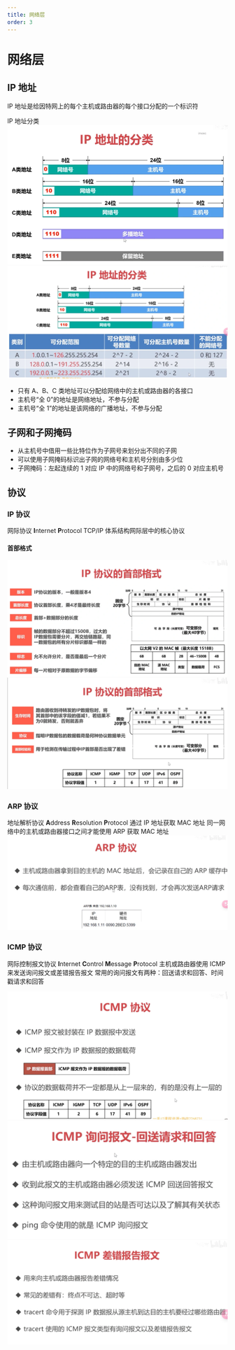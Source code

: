 ```yaml
---
title: 网络层
order: 3
---
```


# 网络层

## IP 地址

IP 地址是给因特网上的每个主机或路由器的每个接口分配的一个标识符

IP 地址分类
![IP地址分类](./assets/IP地址分类.webp)
![IP地址ABC类](./assets/IP地址ABC类.webp)

- 只有 A、B、C 类地址可以分配给网络中的主机或路由器的各接口
- 主机号“全 0”的地址是网络地址，不参与分配
- 主机号“全 1”的地址是该网络的广播地址，不参与分配

## 子网和子网掩码

- 从主机号中借用一些比特位作为子网号来划分出不同的子网
- 可以使用子网掩码标识出子网的网络号和主机号分别由多少位
- 子网掩码：左起连续的 1 对应 IP 中的网络号和子网号，之后的 0 对应主机号

## 协议

### IP 协议

网际协议 **I**nternet **P**rotocol
TCP/IP 体系结构网际层中的核心协议

#### 首部格式

![IP协议首部格式1](./assets/IP协议首部格式1.webp)
![IP协议首部格式2](./assets/IP协议首部格式2.webp)

### ARP 协议

地址解析协议 **A**ddress **R**esolution **P**rotocol
通过 IP 地址获取 MAC 地址
同一网络中的主机或路由器接口之间才能使用 ARP 获取 MAC 地址
![ARP](./assets/ARP协议.webp)

### ICMP 协议

网际控制报文协议 **I**nternet **C**ontrol **M**essage **P**rotocol
主机或路由器使用 ICMP 来发送询问报文或差错报告报文
常用的询问报文有两种：回送请求和回答、时间戳请求和回答

![ICMP](./assets/ICMP.webp)
![ICMP询问报文](./assets/ICMP询问报文.webp)
![ICMP差错报告报文](./assets/ICMP差错报告报文.webp)
